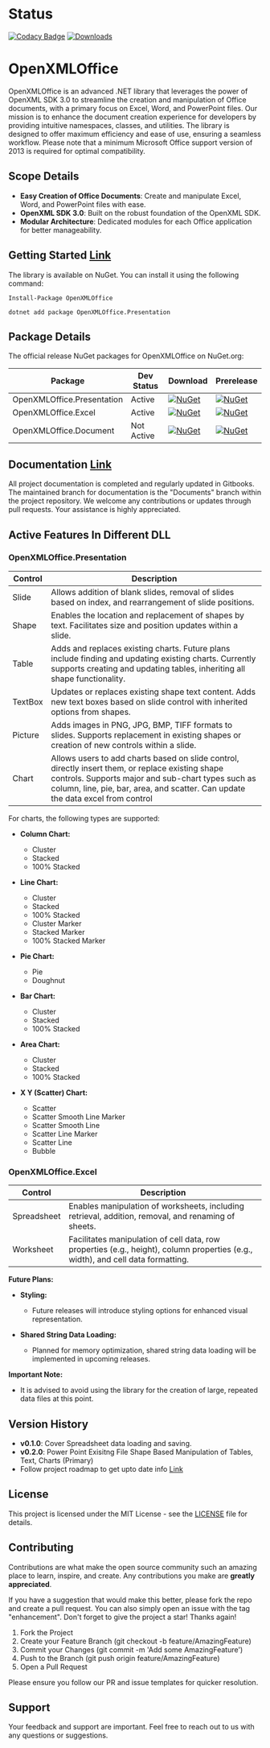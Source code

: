 # Status

[![Codacy Badge](https://app.codacy.com/project/badge/Grade/5b420a599805426ab8a990a1a741247a)](https://app.codacy.com/gh/DraviaVemal/OpenXMLOffice/dashboard?utm_source=gh&utm_medium=referral&utm_content=&utm_campaign=Badge_grade) [![Downloads](https://img.shields.io/nuget/dt/OpenXMLOffice.Presentation.svg)](https://www.nuget.org/packages/OpenXMLOffice.Presentation)

# OpenXMLOffice

OpenXMLOffice is an advanced .NET library that leverages the power of OpenXML SDK 3.0 to streamline the creation and manipulation of Office documents, with a primary focus on Excel, Word, and PowerPoint files. Our mission is to enhance the document creation experience for developers by providing intuitive namespaces, classes, and utilities. The library is designed to offer maximum efficiency and ease of use, ensuring a seamless workflow. Please note that a minimum Microsoft Office support version of 2013 is required for optimal compatibility.

## Scope Details

- **Easy Creation of Office Documents**: Create and manipulate Excel, Word, and PowerPoint files with ease.
- **OpenXML SDK 3.0**: Built on the robust foundation of the OpenXML SDK.
- **Modular Architecture**: Dedicated modules for each Office application for better manageability.

## Getting Started [Link](https://draviavemal.gitbook.io/openxmloffice/getting-started)

The library is available on NuGet. You can install it using the following command:

```shell
Install-Package OpenXMLOffice
```

```shell
dotnet add package OpenXMLOffice.Presentation
```

## Package Details

The official release NuGet packages for OpenXMLOffice on NuGet.org:

| Package | Dev Status | Download | Prerelease |
|---------|---|----------|------------|
| OpenXMLOffice.Presentation | Active | [![NuGet](https://img.shields.io/nuget/v/OpenXMLOffice.Presentation.svg)](https://www.nuget.org/packages/OpenXMLOffice.Presentation) | [![NuGet](https://img.shields.io/nuget/vpre/OpenXMLOffice.Presentation.svg)](https://www.nuget.org/packages/OpenXMLOffice.Presentation) |
| OpenXMLOffice.Excel | Active | [![NuGet](https://img.shields.io/nuget/v/OpenXMLOffice.Excel.svg)](https://www.nuget.org/packages/OpenXMLOffice.Excel) | [![NuGet](https://img.shields.io/nuget/vpre/OpenXMLOffice.Excel.svg)](https://www.nuget.org/packages/OpenXMLOffice.Excel)  |
| OpenXMLOffice.Document | Not Active | [![NuGet](https://img.shields.io/nuget/v/OpenXMLOffice.Document.svg)](https://www.nuget.org/packages/OpenXMLOffice.Document) | [![NuGet](https://img.shields.io/nuget/vpre/OpenXMLOffice.Document.svg)](https://www.nuget.org/packages/OpenXMLOffice.Document) |


## Documentation [Link](https://draviavemal.gitbook.io/openxmloffice/)

All project documentation is completed and regularly updated in Gitbooks. The maintained branch for documentation is the "Documents" branch within the project repository. We welcome any contributions or updates through pull requests. Your assistance is highly appreciated.

## Active Features In Different DLL

### OpenXMLOffice.Presentation

| Control  | Description |
|----------|-------------|
| Slide    | Allows addition of blank slides, removal of slides based on index, and rearrangement of slide positions. |
| Shape    | Enables the location and replacement of shapes by text. Facilitates size and position updates within a slide. |
| Table    | Adds and replaces existing charts. Future plans include finding and updating existing charts. Currently supports creating and updating tables, inheriting all shape functionality. |
| TextBox  | Updates or replaces existing shape text content. Adds new text boxes based on slide control with inherited options from shapes. |
| Picture  | Adds images in PNG, JPG, BMP, TIFF formats to slides. Supports replacement in existing shapes or creation of new controls within a slide. |
| Chart    | Allows users to add charts based on slide control, directly insert them, or replace existing shape controls. Supports major and sub-chart types such as column, line, pie, bar, area, and scatter. Can update the data excel from control |

For charts, the following types are supported:

- **Column Chart:**
  - Cluster
  - Stacked
  - 100% Stacked

- **Line Chart:**
  - Cluster
  - Stacked
  - 100% Stacked
  - Cluster Marker
  - Stacked Marker
  - 100% Stacked Marker

- **Pie Chart:**
  - Pie
  - Doughnut

- **Bar Chart:**
  - Cluster
  - Stacked
  - 100% Stacked

- **Area Chart:**
  - Cluster
  - Stacked
  - 100% Stacked

- **X Y (Scatter) Chart:**
  - Scatter
  - Scatter Smooth Line Marker
  - Scatter Smooth Line
  - Scatter Line Marker
  - Scatter Line
  - Bubble

### OpenXMLOffice.Excel

| Control      | Description |
|--------------|-------------|
| Spreadsheet  | Enables manipulation of worksheets, including retrieval, addition, removal, and renaming of sheets. |
| Worksheet    | Facilitates manipulation of cell data, row properties (e.g., height), column properties (e.g., width), and cell data formatting. |

**Future Plans:**
- **Styling:**
  - Future releases will introduce styling options for enhanced visual representation.

- **Shared String Data Loading:**
  - Planned for memory optimization, shared string data loading will be implemented in upcoming releases.

**Important Note:**
- It is advised to avoid using the library for the creation of large, repeated data files at this point.


## Version History

- **v0.1.0**: Cover Spreadsheet data loading and saving.
- **v0.2.0**: Power Point Exisitng File Shape Based Manipulation of Tables, Text, Charts (Primary)
- Follow project roadmap to get upto date info [Link](https://github.com/users/DraviaVemal/projects/2)

## License

This project is licensed under the MIT License - see the [LICENSE](https://github.com/DraviaVemal/OpenXMLOffice/blob/main/LICENSE) file for details.

## Contributing

Contributions are what make the open source community such an amazing place to learn, inspire, and create. Any contributions you make are **greatly appreciated**.

If you have a suggestion that would make this better, please fork the repo and create a pull request. You can also simply open an issue with the tag "enhancement". Don't forget to give the project a star! Thanks again!

1. Fork the Project
2. Create your Feature Branch (git checkout -b feature/AmazingFeature)
3. Commit your Changes (git commit -m 'Add some AmazingFeature')
4. Push to the Branch (git push origin feature/AmazingFeature)
5. Open a Pull Request

Please ensure you follow our PR and issue templates for quicker resolution.

## Support

Your feedback and support are important. Feel free to reach out to us with any questions or suggestions.
